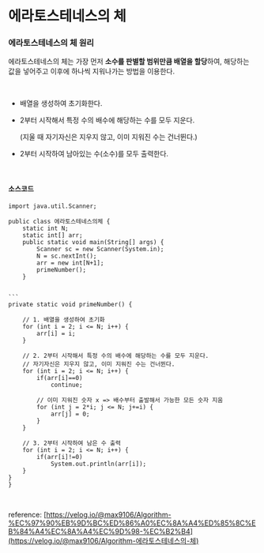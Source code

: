 # 에라토스테네스의 체

### 에라토스테네스의 체 원리

에라토스테네스의 체는 가장 먼저 **소수를 판별할 범위만큼 배열을 할당**하여, 해당하는 값을 넣어주고 이후에 하나씩 지워나가는 방법을 이용한다.

<br>

* 배열을 생성하여 초기화한다.

* 2부터 시작해서 특정 수의 배수에 해당하는 수를 모두 지운다.

  (지울 때 자기자신은 지우지 않고, 이미 지워진 수는 건너뛴다.)

* 2부터 시작하여 남아있는 수(소수)를 모두 출력한다.

<br>

#### 소스코드

```
import java.util.Scanner;

public class 에라토스테네스의체 {
	static int N;
	static int[] arr;
	public static void main(String[] args) {
		Scanner sc = new Scanner(System.in);
		N = sc.nextInt();
		arr = new int[N+1];
		primeNumber();
	}
	

​```
private static void primeNumber() {
	
	// 1. 배열을 생성하여 초기화
	for (int i = 2; i <= N; i++) {
		arr[i] = i;
	}
	
	// 2. 2부터 시작해서 특정 수의 배수에 해당하는 수를 모두 지운다.
	// 자기자신은 지우지 않고, 이미 지워진 수는 건너뛴다.
	for (int i = 2; i <= N; i++) {
		if(arr[i]==0)
			continue;
		
		// 이미 지워진 숫자 x => 배수부터 출발해서 가능한 모든 숫자 지움
		for (int j = 2*i; j <= N; j+=i) {
			arr[j] = 0;
		}
	}
	
	// 3. 2부터 시작하여 남은 수 출력
	for (int i = 2; i <= N; i++) {
		if(arr[i]!=0)
			System.out.println(arr[i]);
	}
}
}

```

<br>

reference: [https://velog.io/@max9106/Algorithm-%EC%97%90%EB%9D%BC%ED%86%A0%EC%8A%A4%ED%85%8C%EB%84%A4%EC%8A%A4%EC%9D%98-%EC%B2%B4](https://velog.io/@max9106/Algorithm-에라토스테네스의-체)